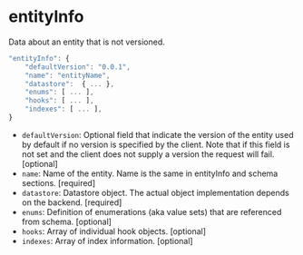 # entityInfo
Data about an entity that is not versioned.

```javascript
"entityInfo": {
    "defaultVersion": "0.0.1",
    "name": "entityName",
    "datastore":  { ... },
    "enums": [ ... ],
    "hooks": [ ... ],
    "indexes": [ ... ],
}
```

* `defaultVersion`: Optional field that indicate the version of the entity used by default if no version is specified by the client.  Note that if this field is not set and the client does not supply a version the request will fail. [optional]
* `name`: Name of the entity.  Name is the same in entityInfo and schema sections. [required]
* `datastore`: Datastore object. The actual object implementation depends on the backend. [required]
* `enums`: Definition of enumerations (aka value sets) that are referenced from schema. [optional]
* `hooks`: Array of individual hook objects. [optional]
* `indexes`: Array of index information. [optional]
